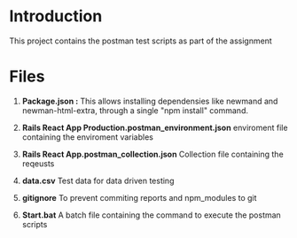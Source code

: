 # Introduction

This project contains the postman test scripts as part of the assignment

# Files

 1. **Package.json :**
This allows installing dependensies like newmand and newman-html-extra, through a single "npm install" command. 

 2. **Rails React App Production.postman_environment.json**
enviroment file containing the enviroment variables

 3. **Rails React App.postman_collection.json**
Collection file containing the reqeusts

 4.  **data.csv**
Test data for data driven testing

 5. **gitignore**
To prevent commiting reports and npm_modules to git

 6. **Start.bat**
A batch file containing the command to execute the postman scripts

